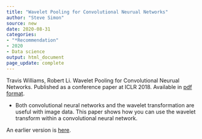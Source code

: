 ```yaml
---
title: "Wavelet Pooling for Convolutional Neurual Networks"
author: "Steve Simon"
source: new
date: 2020-08-31
categories:
- "*Recommendation"
- 2020
- Data science
output: html_document
page_update: complete
---
```


Travis Williams, Robert Li. Wavelet Pooling for Convolutional Neurual Networks. Published as a conference paper at ICLR 2018. Available in [pdf format](https://openreview.net/pdf/ca8156ee78d51d1d47cea8c49ffab3a6d818c7ea.pdf).

<!---More--->

+  Both convolutional neural networks and the wavelet transformation are useful with image data. This paper shows how you can use the wavelet transform within a convolutional neural network.

An earlier version is [here][sim2].
 
[sim2]: http://new.pmean.com/wavelets-in-neural-nets/
 
